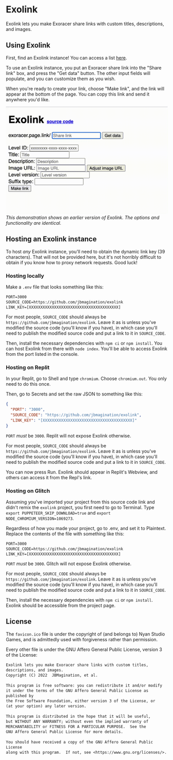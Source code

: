 # Exolink
Exolink lets you make Exoracer share links with custom titles, descriptions, and images.

## Using Exolink
First, find an Exolink instance! You can access a list [here](https://jbmagination.com/exolink).

To use an Exolink instance, you put an Exoracer share link into the "Share link" box, and press the "Get data" button. The other input fields will populate, and you can customize them as you wish.

When you're ready to create your link, choose "Make link", and the link will appear at the bottom of the page. You can copy this link and send it anywhere you'd like.

[![Exolink demonstration](./demonstration.gif)](#)
*This demonstration shows an earlier version of Exolink. The options and functionality are identical.*

## Hosting an Exolink instance
To host *any* Exolink instance, you'll need to obtain the dynamic link key (39 characters). That will not be provided here, but it's not horribly difficult to obtain if you know how to proxy network requests. Good luck!

### Hosting locally
Make a `.env` file that looks something like this: 
```
PORT=3000
SOURCE_CODE=https://github.com/jbmagination/exolink
LINK_KEY=[XXXXXXXXXXXXXXXXXXXXXXXXXXXXXXXXXXXXXXX]
```

For most people, `SOURCE_CODE` should always be `https://github.com/jbmagination/exolink`. Leave it as is unless you've modified the source code (you'll know if you have), in which case you'll need to publish the modified source code and put a link to it in `SOURCE_CODE`.

Then, install the necessary dependencies with `npm ci` or `npm install`. You can host Exolink from there with `node index`. You'll be able to access Exolink from the port listed in the console.

### Hosting on Replit
In your Replit, go to Shell and type `chromium`. Choose `chromium.out`. You only need to do this once.

Then, go to Secrets and set the raw JSON to something like this:
```json
{
  "PORT": "3000",
  "SOURCE_CODE": "https://github.com/jbmagination/exolink",
  "LINK_KEY": "[XXXXXXXXXXXXXXXXXXXXXXXXXXXXXXXXXXXXXXX]"
}
```

`PORT` *must* be `3000`. Replit will not expose Exolink otherwise.

For most people, `SOURCE_CODE` should always be `https://github.com/jbmagination/exolink`. Leave it as is unless you've modified the source code (you'll know if you have), in which case you'll need to publish the modified source code and put a link to it in `SOURCE_CODE`.

You can now press Run. Exolink should appear in Replit's Webview, and others can access it from the Repl's link.

### Hosting on Glitch
Assuming you've imported your project from this source code link and didn't remix the `exolink` project, you first need to go to Terminal. Type `export PUPPETEER_SKIP_DOWNLOAD=true` and `export NODE_CHROMIUM_VERSION=1069273`.

Regardless of how you made your project, go to .env, and set it to Plaintext. Replace the contents of the file with something like this:
```
PORT=3000
SOURCE_CODE=https://github.com/jbmagination/exolink
LINK_KEY=[XXXXXXXXXXXXXXXXXXXXXXXXXXXXXXXXXXXXXXX]
```

`PORT` *must* be `3000`. Glitch will not expose Exolink otherwise.

For most people, `SOURCE_CODE` should always be `https://github.com/jbmagination/exolink`. Leave it as is unless you've modified the source code (you'll know if you have), in which case you'll need to publish the modified source code and put a link to it in `SOURCE_CODE`.

Then, install the necessary dependencies with `npm ci` or `npm install`. Exolink should be accessible from the project page.

## License
The `favicon.ico` file is under the copyright of (and belongs to) Nyan Studio Games, and is admittedly used with forgiveness rather than permission.

Every other file is under the GNU Affero General Public License, version 3 of the License:

    Exolink lets you make Exoracer share links with custom titles, descriptions, and images.
    Copyright (C) 2022  JBMagination, et al.

    This program is free software: you can redistribute it and/or modify
    it under the terms of the GNU Affero General Public License as published by
    the Free Software Foundation, either version 3 of the License, or
    (at your option) any later version.

    This program is distributed in the hope that it will be useful,
    but WITHOUT ANY WARRANTY; without even the implied warranty of
    MERCHANTABILITY or FITNESS FOR A PARTICULAR PURPOSE.  See the
    GNU Affero General Public License for more details.

    You should have received a copy of the GNU Affero General Public License
    along with this program.  If not, see <https://www.gnu.org/licenses/>.
